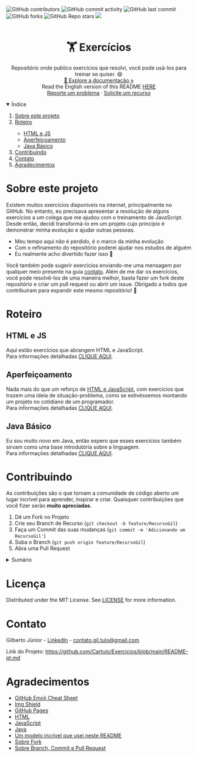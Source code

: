 <!-- Cards do topo do README -->
<div>
    <img alt="GitHub contributors" src="https://img.shields.io/github/contributors/cartulo/exercicios?style=for-the-badge&color=00aeae">
    <img alt="GitHub commit activity" src="https://img.shields.io/github/commit-activity/m/cartulo/exercicios?style=for-the-badge&color=00aeae">
    <img alt="GitHub last commit" src="https://img.shields.io/github/last-commit/cartulo/exercicios?style=for-the-badge&color=00aeae">
    <img alt="GitHub forks" src="https://img.shields.io/github/forks/cartulo/exercicios?style=for-the-badge&color=00aeae">
    <img alt="GitHub Repo stars" src="https://img.shields.io/github/stars/cartulo/exercicios?style=for-the-badge&color=00aeae">
    <a href="https://linkedin.com/in/gil-vulgo-tulo" target="_blank"><img src="https://img.shields.io/badge/-LinkedIn-black.svg?style=for-the-badge&logo=linkedin&colorB=555"/></a>
    <br><br>
</div>

<!-- Cabeçalho  -->
<div>
    <h1 align="center">🏋️ Exercícios</h1>
    <p align="center">Repositório onde publico exercícios que resolvi, você pode usá-los para treinar se quiser.  😄 <br />
        <a href="https://github.com/cartulo/exercicios">🔎 Explore a documentação »</a><br />
        Read the English version of this README <a href="https://github.com/cartulo/exercicios#readme">HERE</a> <br />
        <a href="https://github.com/cartulo/exercicios/issues">Reporte um problema</a>
        ·
        <a href="https://github.com/cartulo/exercicios/issues">Solicite um recurso</a>
    </p>
</div>

<!-- Sumário -->
<details open>
    <summary>Índice</summary>
    <ol>
        <li><a href="https://github.com/Cartulo/Exercicios/blob/main/README-pt.md#sobre-este-projeto">Sobre este projeto</a></li>
        <li><a href="https://github.com/Cartulo/Exercicios/blob/main/README-pt.md#roteiro">Roteiro</a></li>
            <ul>
                <li><a href=#html-e-js>HTML e JS</a></li>
                <li><a href=#aperfeiçoamento>Aperfeiçoamento</a></li>
                <li><a href=#java-básico>Java Básico</a></li>
            </ul>
        <li><a href="https://github.com/Cartulo/Exercicios/blob/main/README-pt.md#contribuindo">Contribuindo</a></li>
        <li><a href="https://github.com/Cartulo/Exercicios/blob/main/README-pt.md#contato">Contato</a></li>
        <li><a href="https://github.com/Cartulo/Exercicios/blob/main/README-pt.md#agradecimentos">Agradecimentos</a></li>
    </ol>
</details>

<!-- Sobre este projeto -->
<div>
    <h1>Sobre este projeto</h1>
    <p>
        Existem muitos exercícios disponíveis na internet, principalmente no GitHub. No entanto, eu precisava apresentar a resolução de alguns exercícios a um colega que me ajudou com o treinamento de JavaScript. Desde então, decidi transformá-lo em um projeto cujo princípio é demonstrar minha evolução e ajudar outras pessoas.
    </p>
    <ul>
        <li>Meu tempo aqui não é perdido, é o marco da minha evolução </li>
        <li>Com o refinamento do repositório poderei ajudar nos estudos de alguém</li>
        <li>Eu realmente acho divertido fazer isso 🤣</li>
    </ul>
    <p> 
        Você também pode sugerir exercícios enviando-me uma mensagem por qualquer meio presente na guia <a href="https://github.com/Cartulo/Exercicios/blob/main/README-pt.md#contato">contato</a>. Além de me dar os exercícios, você pode resolvê-los de uma maneira melhor, basta fazer um fork deste repositório e criar um pull request ou abrir um issue. Obrigado a todos que contribuíram para expandir este mesmo repositório! 🎉
    </p>
</div>

<!-- Roteiro -->
<div>
    <h1>Roteiro</h1>
    <h2>HTML e JS</h2>
    <p>Aqui estão exercícios que abrangem HTML e JavaScript.  <br>
    Para informações detalhadas <a href="https://github.com/Cartulo/Exercicios/blob/main/HTML%20e%20JS/README-pt.md">CLIQUE AQUI</a>.</p>
    <h2>Aperfeiçoamento</h2>
    <p>Nada mais do que um reforço de <a href="https://github.com/Cartulo/Exercicios/blob/main/README-pt.md#html-e-js">HTML e JavaScript</a>, com exercícios que trazem uma ideia de situação-problema, como se estivéssemos montando um projeto no cotidiano de um programador. <br>
    Para informações detalhadas <a href="https://github.com/Cartulo/Exercicios/blob/main/Aperfeicoamento/README-pt.md">CLIQUE AQUI</a>.</p>
    <h2>Java Básico</h2>
    <p>Eu sou muito novo em Java, então espero que esses exercícios também sirvam como uma base introdutória sobre a linguagem. <br>
    Para informações detalhadas <a href="https://github.com/Cartulo/Exercicios/blob/main/Java%20Basico/README-pt.md">CLIQUE AQUI</a>.</p>
</div>

<!-- Contribuindo -->
<div>
    <h1>Contribuindo</h1>
    <p>
        As contribuições são o que tornam a comunidade de código aberto um lugar incrível para aprender, inspirar e criar. Quaisquer contribuições que você fizer serão <strong>muito apreciadas</strong>.
    </p>
    <ol>
        <li>Dê um Fork no Projeto</li>
        <li>Crie seu Branch de Recurso (<code>git checkout -b feature/RecursoGil</code>)</li>
        <li>Faça um Commit das suas mudanças (<code>git commit -m 'Adicionando um RecursoGil'</code>)</li>
        <li>Suba o Branch (<code>git push origin feature/RecursoGil</code>)</li>
        <li>Abra uma Pull Request</li>
    </ol>
    <details>
    <summary>Sumário</summary>
        <ul>
            <li>Fork » "Bifurcação", quando um desenvolvedor inicia um projeto independente com base no código de um projeto já existente.</li>
            <li>Branch » "Galho", branches são separações de código.</li>
            <li>Commit » Um commit é um grupo de alterações no código. Toda vez que você quiser "salvar" as alterações feitas por você no repositório, você commita essas mudanças.</li>
            <li>Pull Request » Pull Request é um pedido que se faz ao dono do repositório para que esse atualize o código dele com o seu código.</li>
        </ul>
    </details>
</div>

<!-- Licença -->
<div>
    <h1>Licença</h1>
    <p>Distributed under the MIT License. See <a href="https://github.com/CarTulo/Exercicios/blob/master/LICENSE.txt">LICENSE</a> for more information.</p>
</div>

<!-- Contato -->
<div>
    </p>
    <h1>Contato</h1>
    <p>Gilberto Júnior - <a href="https://linkedin.com/in/gil-vulgo-tulo/" target="_blank">LinkedIn</a> - <a href="mailto:contato.gil.tulo@gmail.com">contato.gil.tulo@gmail.com</a></p> 
    <p>Link do Projeto: <a href="https://github.com/Cartulo/Exercicios/blob/main/README-pt.md">https://github.com/Cartulo/Exercicios/blob/main/README-pt.md</a></p> <!-- Como corrigir este link -->
</div> 

<!-- Agradecimentos -->
<div>
    <h1>Agradecimentos</h1>
    <ul>
        <li><a href="https://www.webpagefx.com/tools/emoji-cheat-sheet">GitHub Emoji Cheat Sheet</a></li>
        <li><a href="https://shields.io">Img Shield</a></li>
        <li><a href="https://pages.github.com">GitHub Pages</a></li>
        <li><a href="https://www.w3schools.com/html/html_intro.asp">HTML</a></li>
        <li><a href="https://developer.mozilla.org/en-US/docs/Web/JavaScript">JavaScript</a></li>
        <li><a href="https://www.oracle.com/br/java/technologies/javase-jdk8-doc-downloads.html">Java</a></li>
        <li><a href="https://github.com/othneildrew/Best-README-Template#about-the-project">Um modelo incrível que usei neste README</a></li>
        <li><a href="https://pt.wikipedia.org/wiki/Bifurcação_(desenvolvimento_de_software)">Sobre Fork</a></li>
        <li><a href="https://gist.github.com/victorsenam/8580499">Sobre Branch, Commit e Pull Request</a></li>
    </ul>
</div>
